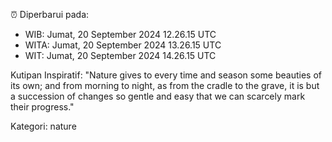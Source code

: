 ⏰ Diperbarui pada:
- WIB: Jumat, 20 September 2024 12.26.15 UTC
- WITA: Jumat, 20 September 2024 13.26.15 UTC
- WIT: Jumat, 20 September 2024 14.26.15 UTC

Kutipan Inspiratif:
"Nature gives to every time and season some beauties of its own; and from morning to night, as from the cradle to the grave, it is but a succession of changes so gentle and easy that we can scarcely mark their progress."


Kategori: nature


